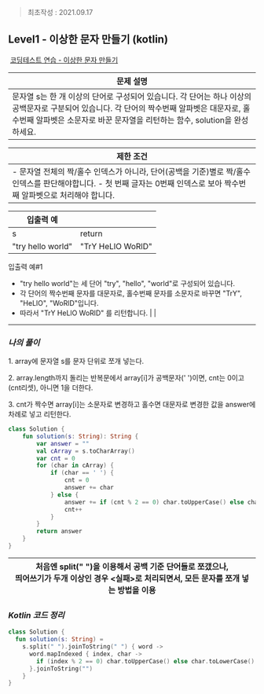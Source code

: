 > 최초작성 : 2021.09.17

## ******Level1 - 이상한 문자 만들기**** (kotlin)**

 [코딩테스트 연습 - 이상한 문자 만들기](https://programmers.co.kr/learn/courses/30/lessons/12930)

| **문제 설명** |
| --- |
| 문자열 s는 한 개 이상의 단어로 구성되어 있습니다.   각 단어는 하나 이상의 공백문자로 구분되어 있습니다.   각 단어의 짝수번째 알파벳은 대문자로, 홀수번째 알파벳은 소문자로 바꾼 문자열을 리턴하는 함수, solution을 완성하세요. |

| **제한 조건** |
| --- |
|   -   문자열 전체의 짝/홀수 인덱스가 아니라, 단어(공백을 기준)별로 짝/홀수 인덱스를 판단해야합니다. -   첫 번째 글자는 0번째 인덱스로 보아 짝수번째 알파벳으로 처리해야 합니다.   |

| **​입출력 예** |  |
| --- | --- |
| s | return |
| "try hello world" | "TrY HeLlO WoRlD" |


입출력 예#1
- "try hello world"는 세 단어 "try", "hello", "world"로 구성되어 있습니다.
- 각 단어의 짝수번째 문자를 대문자로, 홀수번째 문자를 소문자로 바꾸면 "TrY", "HeLlO", "WoRlD"입니다.
- 따라서 "TrY HeLlO WoRlD" 를 리턴합니다.   |  |

---

### _**나의 풀이**_

1\. array에 문자열 s를 문자 단위로 쪼개 넣는다.

2\. array.length까지 돌리는 반복문에서 array\[i\]가 공백문자(' ')이면, cnt는 0이고(cnt리셋), 아니면 1을 더한다.

3\. cnt가 짝수면 array\[i\]는 소문자로 변경하고 홀수면 대문자로 변경한 값을 answer에 차례로 넣고 리턴한다.

```kt
class Solution {
    fun solution(s: String): String {
        var answer = ""
        val cArray = s.toCharArray()
        var cnt = 0
        for (char in cArray) {
            if (char == ' ') {
                cnt = 0
                answer += char
            } else {
                answer += if (cnt % 2 == 0) char.toUpperCase() else char.toLowerCase()
                cnt++
            }
        }
        return answer
    }
}
```

<center>

| 처음엔 split(" ")을 이용해서 공백 기준 단어들로 쪼갰으나,<br>띄어쓰기가 두개 이상인 경우 <실패>로 처리되면서, 모든 문자를 쪼개 넣는 방법을 이용 |
| --- |

</center>

### _**Kotlin 코드 정리**_

```kt
class Solution {
  fun solution(s: String) =
    s.split(" ").joinToString(" ") { word ->
      word.mapIndexed { index, char -> 
        if (index % 2 == 0) char.toUpperCase() else char.toLowerCase()
      }.joinToString("")
    }
}
```